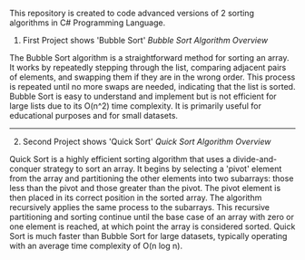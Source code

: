 This repository is created to code advanced versions of 2 sorting algorithms in C# Programming Language.

1. First Project shows 'Bubble Sort'
*Bubble Sort Algorithm Overview*

The Bubble Sort algorithm is a straightforward method for sorting an array. It works by repeatedly stepping through the list, comparing adjacent pairs of elements, and swapping them if they are in the wrong order. This process is repeated until no more swaps are needed, indicating that the list is sorted. Bubble Sort is easy to understand and implement but is not efficient for large lists due to its O(n^2) time complexity. It is primarily useful for educational purposes and for small datasets.
_____________________________________________________________________________________________________________________________________________________________________________________________________________________________
2. Second Project shows 'Quick Sort'
*Quick Sort Algorithm Overview*

Quick Sort is a highly efficient sorting algorithm that uses a divide-and-conquer strategy to sort an array. It begins by selecting a 'pivot' element from the array and partitioning the other elements into two subarrays: those less than the pivot and those greater than the pivot. The pivot element is then placed in its correct position in the sorted array. The algorithm recursively applies the same process to the subarrays. This recursive partitioning and sorting continue until the base case of an array with zero or one element is reached, at which point the array is considered sorted. Quick Sort is much faster than Bubble Sort for large datasets, typically operating with an average time complexity of O(n log n).
